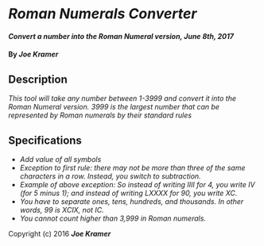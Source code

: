 # _Roman Numerals Converter_

#### _Convert a number into the Roman Numeral version, June 8th, 2017_

#### By _**Joe Kramer**_

## Description

_This tool will take any number between 1-3999 and convert it into the Roman Numeral version. 3999 is the largest number that can be represented by Roman numerals by their standard rules_

## Specifications

* _Add value of all symbols_
* _Exception to first rule: there may not be more than three of the same characters in a row. Instead, you switch to subtraction._
* _Example of above exception: So instead of writing IIII for 4, you write IV (for 5 minus 1); and instead of writing LXXXX for 90, you write XC._
* _You have to separate ones, tens, hundreds, and thousands. In other words, 99 is XCIX, not IC._
* _You cannot count higher than 3,999 in Roman numerals._

Copyright (c) 2016 **_Joe Kramer_**
